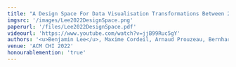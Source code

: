 ```yaml
---
title: "A Design Space For Data Visualisation Transformations Between 2D And 3D In Mixed-Reality Environments"
imgsrc: '/images/Lee2022DesignSpace.png'
paperurl: '/files/Lee2022DesignSpace.pdf'
videourl: 'https://www.youtube.com/watch?v=jjB99Ruc5gY'
authors: '<u>Benjamin Lee</u>, Maxime Cordeil, Arnaud Prouzeau, Bernhard Jenny, Tim Dwyer'
venue: 'ACM CHI 2022'
honourablemention: 'true'
---
```

